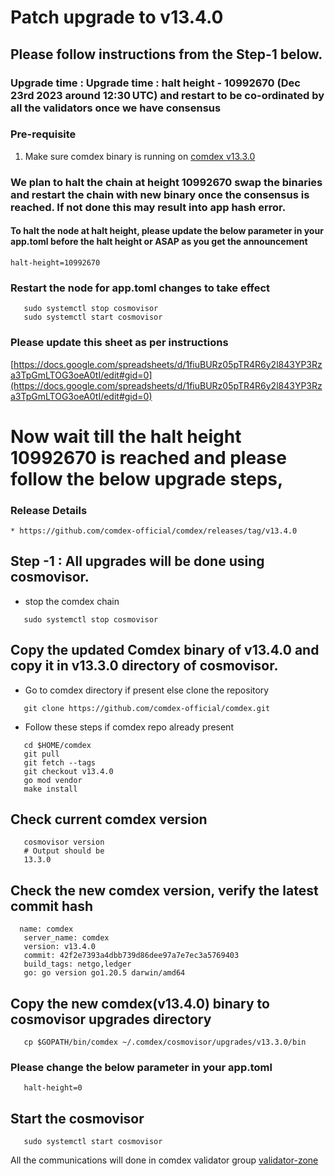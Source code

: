 # Patch upgrade to v13.4.0

## Please follow instructions from the Step-1 below.

### Upgrade time : Upgrade time : halt height - 10992670 (Dec 23rd 2023 around 12:30 UTC) and restart to be co-ordinated by all the validators once we have consensus

### Pre-requisite
1. Make sure comdex binary is running on [comdex v13.3.0](https://github.com/comdex-official/networks/blob/main/mainnet/16_v13.3.0_Mainet_upgrade.md)

### We plan to halt the chain at height 10992670 swap the binaries and restart the chain with new binary once the consensus is reached. If not done this may result into app hash error.

#### To halt the node at halt height, please update the below parameter in your app.toml before the halt height or ASAP as you get the announcement

```shell
halt-height=10992670
```

### Restart the node for app.toml changes to take effect

```shell
   sudo systemctl stop cosmovisor
   sudo systemctl start cosmovisor
```

### Please update this sheet as per instructions

   [https://docs.google.com/spreadsheets/d/1fiuBURz05pTR4R6y2l843YP3Rza3TpGmLTOG3oeA0tI/edit#gid=0](https://docs.google.com/spreadsheets/d/1fiuBURz05pTR4R6y2l843YP3Rza3TpGmLTOG3oeA0tI/edit#gid=0)
    
# Now wait till the halt height 10992670 is reached and please follow the below upgrade steps, 

### Release Details
    * https://github.com/comdex-official/comdex/releases/tag/v13.4.0
    
## Step -1 : All upgrades will be done using cosmovisor.

* stop the comdex chain

```shell
   sudo systemctl stop cosmovisor
```

## Copy the updated Comdex binary of v13.4.0 and copy it in v13.3.0 directory of cosmovisor.

* Go to comdex directory if present else clone the repository

```shell
   git clone https://github.com/comdex-official/comdex.git
```

* Follow these steps if comdex repo already present

```shell
   cd $HOME/comdex
   git pull
   git fetch --tags
   git checkout v13.4.0
   go mod vendor
   make install
```

## Check current comdex version
```shell
   cosmovisor version
   # Output should be
   13.3.0
```

## Check the new comdex version, verify the latest commit hash

```shell
  name: comdex
   server_name: comdex
   version: v13.4.0
   commit: 42f2e7393a4dbb739d86dee97a7e7ec3a5769403
   build_tags: netgo,ledger
   go: go version go1.20.5 darwin/amd64

```


## Copy the new comdex(v13.4.0) binary to cosmovisor upgrades directory

```shell
   cp $GOPATH/bin/comdex ~/.comdex/cosmovisor/upgrades/v13.3.0/bin
```

### Please change the below parameter in your app.toml

```shell
   halt-height=0
```

## Start the cosmovisor

```shell
   sudo systemctl start cosmovisor
```

All the communications will done in comdex validator group [validator-zone](https://discord.com/channels/890929797318967416/891998323416907786)